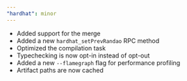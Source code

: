 ```yaml
---
"hardhat": minor
---
```


- Added support for the merge
- Added a new `hardhat_setPrevRandao` RPC method
- Optimized the compilation task
- Typechecking is now opt-in instead of opt-out
- Added a new `--flamegraph` flag for performance profiling
- Artifact paths are now cached
